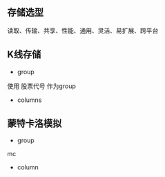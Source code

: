 
## 存储选型

读取、传输、共享、性能、通用、灵活、易扩展、跨平台

## K线存储

- group

使用 股票代号 作为group

- columns


## 蒙特卡洛模拟

- group

mc

- column

